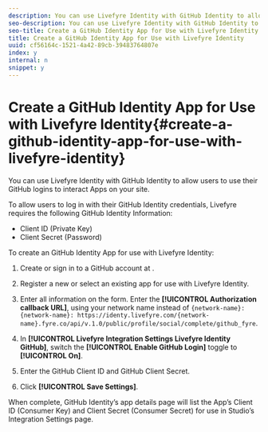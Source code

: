 ```yaml
---
description: You can use Livefyre Identity with GitHub Identity to allow users to use their GitHub logins to interact Apps on your site.
seo-description: You can use Livefyre Identity with GitHub Identity to allow users to use their GitHub logins to interact Apps on your site.
seo-title: Create a GitHub Identity App for Use with Livefyre Identity
title: Create a GitHub Identity App for Use with Livefyre Identity
uuid: cf56164c-1521-4a42-89cb-39483764807e
index: y
internal: n
snippet: y
---
```


# Create a GitHub Identity App for Use with Livefyre Identity{#create-a-github-identity-app-for-use-with-livefyre-identity}

You can use Livefyre Identity with GitHub Identity to allow users to use their GitHub logins to interact Apps on your site.

To allow users to log in with their GitHub Identity credentials, Livefyre requires the following GitHub Identity Information:

* Client ID (Private Key)
* Client Secret (Password)

To create an GitHub Identity App for use with Livefyre Identity:

1. Create or sign in to a GitHub account at [](https://github.com/settings/developers).
1. Register a new or select an existing app for use with Livefyre Identity.
1. Enter all information on the form. Enter the **[!UICONTROL Authorization callback URL]**, using your network name instead of `{network-name}: {network-name}: https://identy.livefyre.com/{network-name}.fyre.co/api/v.1.0/public/profile/social/complete/github_fyre`.

1. In **[!UICONTROL Livefyre Integration Settings Livefyre Identity GitHub]**, switch the **[!UICONTROL Enable GitHub Login]** toggle to **[!UICONTROL On]**.

1. Enter the GitHub Client ID and GitHub Client Secret.
1. Click **[!UICONTROL Save Settings]**.

When complete, GitHub Identity’s app details page will list the App’s Client ID (Consumer Key) and Client Secret (Consumer Secret) for use in Studio’s Integration Settings page.
